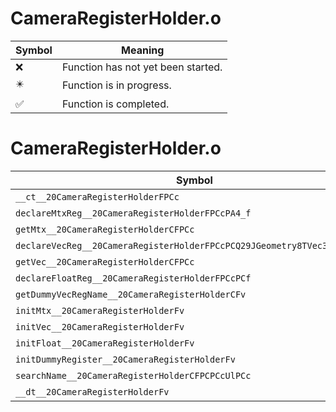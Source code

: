 # CameraRegisterHolder.o
| Symbol | Meaning 
| ------------- | ------------- 
| :x: | Function has not yet been started. 
| :eight_pointed_black_star: | Function is in progress. 
| :white_check_mark: | Function is completed. 


# CameraRegisterHolder.o
| Symbol | Decompiled? |
| ------------- | ------------- |
| `__ct__20CameraRegisterHolderFPCc` | :white_check_mark: |
| `declareMtxReg__20CameraRegisterHolderFPCcPA4_f` | :white_check_mark: |
| `getMtx__20CameraRegisterHolderCFPCc` | :white_check_mark: |
| `declareVecReg__20CameraRegisterHolderFPCcPCQ29JGeometry8TVec3&lt;f&gt;` | :white_check_mark: |
| `getVec__20CameraRegisterHolderCFPCc` | :white_check_mark: |
| `declareFloatReg__20CameraRegisterHolderFPCcPCf` | :white_check_mark: |
| `getDummyVecRegName__20CameraRegisterHolderCFv` | :white_check_mark: |
| `initMtx__20CameraRegisterHolderFv` | :white_check_mark: |
| `initVec__20CameraRegisterHolderFv` | :white_check_mark: |
| `initFloat__20CameraRegisterHolderFv` | :white_check_mark: |
| `initDummyRegister__20CameraRegisterHolderFv` | :white_check_mark: |
| `searchName__20CameraRegisterHolderCFPCPCcUlPCc` | :white_check_mark: |
| `__dt__20CameraRegisterHolderFv` | :x: |
